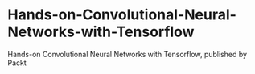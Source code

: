 # Hands-on-Convolutional-Neural-Networks-with-Tensorflow
Hands-on Convolutional Neural Networks with Tensorflow, published by Packt
